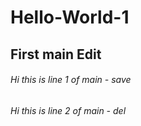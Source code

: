 # Hello-World-1
## First main Edit

###### Hi this is line 1 of main - save
###### Hi this is line 2 of main - del 
